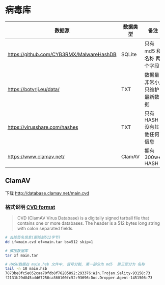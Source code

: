 # 病毒库

| 数据源 | 数据类型 | 备注 |
| --- | --- | --- |
| https://github.com/CYB3RMX/MalwareHashDB | SQLite | 只有 md5 和 名称 两个字段 |
| https://botvrij.eu/data/ | TXT | 数据量非常小,只维护最新数据 |
| https://virusshare.com/hashes | TXT | 只有HASH没有其他任何信息 |
| https://www.clamav.net/ | ClamAV  | 拥有300w+ HASH |

## ClamAV

下载 http://database.clamav.net/main.cvd

### 格式说明 [CVD format](https://opensource.apple.com/source/SpamAssassin/SpamAssassin-124/clamav/docs/html/node45.html)

> CVD (ClamAV Virus Database) is a digitally signed tarball file that contains one or more databases. 
> The header is a 512 bytes long string with colon separated fields.


```bash
# 去除签名信息(删除前512字节)
dd if=main.cvd of=main.tar bs=512 skip=1

# 解压数据库
tar xf main.tar

# HASH数据在 main.hsb 文件中, 冒号分割, 第一部分为 md5  第三部分为 名称
tail -n 10 main.hsb
7873be8fc5e052caa70fdb8f76205892:293376:Win.Trojan.Sality-93158:73
f2131b29d845add67250ca360100fc52:93696:Doc.Dropper.Agent-1451506:73
```